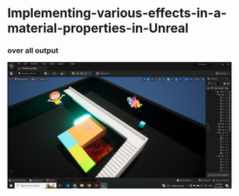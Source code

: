 # Implementing-various-effects-in-a-material-properties-in-Unreal
### over all output
![output](pg.png)